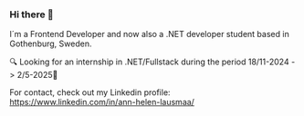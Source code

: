 ### Hi there 👋
I´m a Frontend Developer and now also a .NET developer student based in Gothenburg, Sweden.

🔍 Looking for an internship in .NET/Fullstack during the period 18/11-2024 -> 2/5-2025🔎

For contact, check out my Linkedin profile:
https://www.linkedin.com/in/ann-helen-lausmaa/
